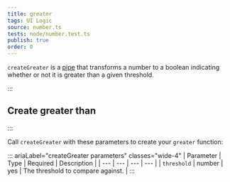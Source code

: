 ```yaml
---
title: greater
tags: UI Logic
source: number.ts
tests: node/number.test.ts
publish: true
order: 0
---
```


`createGreater` is a [pipe](/docs/logic/pipes-overview) that transforms a number to a boolean indicating whether or not it is greater than a given threshold.


:::
## Create greater than
:::

Call `createGreater` with these parameters to create your `greater` function:

::: ariaLabel="createGreater parameters" classes="wide-4"
| Parameter | Type | Required | Description |
| --- | --- | --- | --- |
| `threshold` | number | yes | The threshold to compare against. |
:::

